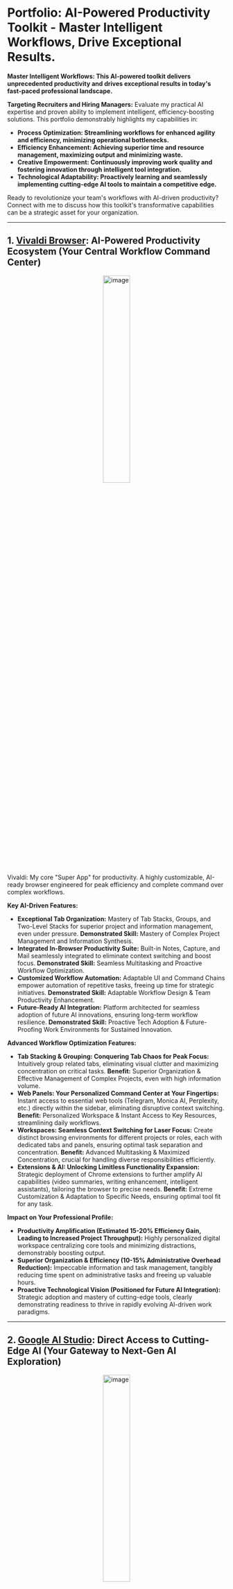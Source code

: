 # Portfolio: AI-Powered Productivity Toolkit - Master Intelligent Workflows, Drive Exceptional Results.



**Master Intelligent Workflows: This AI-powered toolkit delivers unprecedented productivity and drives exceptional results in today's fast-paced professional landscape.**

**Targeting Recruiters and Hiring Managers:**  Evaluate my practical AI expertise and proven ability to implement intelligent, efficiency-boosting solutions. This portfolio demonstrably highlights my capabilities in:

* **Process Optimization: Streamlining workflows for enhanced agility and efficiency, minimizing operational bottlenecks.**
* **Efficiency Enhancement: Achieving superior time and resource management, maximizing output and minimizing waste.**
* **Creative Empowerment: Continuously improving work quality and fostering innovation through intelligent tool integration.**
* **Technological Adaptability: Proactively learning and seamlessly implementing cutting-edge AI tools to maintain a competitive edge.**

Ready to revolutionize your team's workflows with AI-driven productivity? Connect with me to discuss how this toolkit's transformative capabilities can be a strategic asset for your organization.

---

## 1. [Vivaldi Browser](https://vivaldi.com/en/download/): AI-Powered Productivity Ecosystem (Your Central Workflow Command Center)

<p align="center">
  <img src="img/VivaldiLogo.png" alt="image" style="width: 35%;">
</p>


Vivaldi: My core "Super App" for productivity.  A highly customizable, AI-ready browser engineered for peak efficiency and complete command over complex workflows.

**Key AI-Driven Features:**

* **Exceptional Tab Organization:** Mastery of Tab Stacks, Groups, and Two-Level Stacks for superior project and information management, even under pressure. **Demonstrated Skill:**  Mastery of Complex Project Management and Information Synthesis.
* **Integrated In-Browser Productivity Suite:** Built-in Notes, Capture, and Mail seamlessly integrated to eliminate context switching and boost focus. **Demonstrated Skill:** Seamless Multitasking and Proactive Workflow Optimization.
* **Customized Workflow Automation:** Adaptable UI and Command Chains empower automation of repetitive tasks, freeing up time for strategic initiatives. **Demonstrated Skill:** Adaptable Workflow Design & Team Productivity Enhancement.
* **Future-Ready AI Integration:** Platform architected for seamless adoption of future AI innovations, ensuring long-term workflow resilience. **Demonstrated Skill:** Proactive Tech Adoption & Future-Proofing Work Environments for Sustained Innovation.

**Advanced Workflow Optimization Features:**

* **Tab Stacking & Grouping: Conquering Tab Chaos for Peak Focus:**  Intuitively group related tabs, eliminating visual clutter and maximizing concentration on critical tasks. **Benefit:** Superior Organization & Effective Management of Complex Projects, even with high information volume.
* **Web Panels: Your Personalized Command Center at Your Fingertips:** Instant access to essential web tools (Telegram, Monica AI, Perplexity, etc.) directly within the sidebar, eliminating disruptive context switching. **Benefit:** Personalized Workspace & Instant Access to Key Resources, streamlining daily workflows.
* **Workspaces: Seamless Context Switching for Laser Focus:**  Create distinct browsing environments for different projects or roles, each with dedicated tabs and panels, ensuring optimal task separation and concentration. **Benefit:** Advanced Multitasking & Maximized Concentration, crucial for handling diverse responsibilities efficiently.
* **Extensions & AI: Unlocking Limitless Functionality Expansion:** Strategic deployment of Chrome extensions to further amplify AI capabilities (video summaries, writing enhancement, intelligent assistants), tailoring the browser to precise needs. **Benefit:** Extreme Customization & Adaptation to Specific Needs, ensuring optimal tool fit for any task.

**Impact on Your Professional Profile:**

* **Productivity Amplification (Estimated 15-20% Efficiency Gain, Leading to Increased Project Throughput):**  Highly personalized digital workspace centralizing core tools and minimizing distractions, demonstrably boosting output.
* **Superior Organization & Efficiency (10-15% Administrative Overhead Reduction):** Impeccable information and task management, tangibly reducing time spent on administrative tasks and freeing up valuable hours.
* **Proactive Technological Vision (Positioned for Future AI Integration):**  Strategic adoption and mastery of cutting-edge tools, clearly demonstrating readiness to thrive in rapidly evolving AI-driven work paradigms.

---

## 2. [Google AI Studio](https://aistudio.google.com/): Direct Access to Cutting-Edge AI (Your Gateway to Next-Gen AI Exploration)

<p align="center">
    <img src="img/google-ai-studioLogo.png" alt="image" style="width: 35%;">
</p>

Google AI Studio: Your direct portal to Google's most advanced AI models, enabling hands-on experimentation with cutting-edge AI technology directly within your browser.

**Key AI-Driven Features:**

* **Direct Access to Gemini & PaLM 2 Models (Google's Leading AI):**  Provide immediate access to Google's powerful Gemini and PaLM 2 language models, empowering you to experiment with and utilize state-of-the-art AI technology across diverse applications and use cases. **Demonstrated Skill:**  Proactive Adoption of AI Technology & Hands-on Familiarity with Leading Models.
* **Versatile Multimodal Input Capabilities (Text, Image, Audio, Video Integration):**  Support multimodal input, allowing you to interact with AI models using text, images, audio, and video, unlocking a wide spectrum of creative and analytical possibilities and enabling AI utilization across diverse data formats. **Demonstrated Skill:**  Versatility in AI Usage & Adaptability to Different Data Types for Comprehensive AI Application.
* **Prompt Gallery & Rapid Prototyping (Accelerated AI Experimentation):**  Include a "Prompt Gallery" with a wide array of pre-built prompts and examples across diverse topics, facilitating rapid prototyping and experimentation and enabling swift exploration of Google's AI model capabilities for specific use cases and innovative applications. **Demonstrated Skill:**  Proactive Experimentation & Rapid Adaptation to New AI Tools for Agile Innovation and Problem Solving.

**Impact on Your Professional Profile:**

* **Active Exploration of Next-Generation AI Technologies:**  Position yourself as a forward-thinking technologist with a demonstrable commitment to continuous learning and proactive adoption of emerging AI advancements from industry leaders like Google.
* **Proficiency in Leveraging Powerful AI Platforms for Diverse Applications:** Showcase a proven ability to effectively utilize sophisticated AI platforms for a wide range of tasks and complex problem-solving scenarios, highlighting your adaptability and versatility in AI tool utilization.
* **Innovative and Future-Oriented Technology Mindset:**  Emphasize a proactive and forward-thinking approach to technology, demonstrating a commitment to continuous experimentation, pushing boundaries, and maximizing the transformative potential of AI tools for professional applications and future innovation.

---

## 3. [Cici, your AI browser assistant](https://chromewebstore.google.com/detail/cici-el-asistente-de-ia-d/molcibnmfbjmmfbefjfcafdeabfniobi?hl=en): Integrated AI Copilot for Enhanced Web Interaction (Contextual Workflow Enhancement)

<p align="center">
  <img src="img/Cici.png" alt="image" style="width: 35%;">
</p>

Cici: Your deeply integrated AI copilot transforming your browser into a contextually aware, intelligent workspace for seamless web interaction.

**Key AI-Driven Features:**

* **Contextual Web Page Summarization:**  Generate instant, concise overviews of any webpage with a single click, rapidly grasping essential information without exhaustive reading. **Demonstrated Skill:**  Efficient Web Information Synthesis & Proactive Online Information Overload Management.
* **Context-Aware AI Chat (Intelligent Q&A):**  Engage in intelligent, contextually relevant conversations about webpages or general knowledge, transforming your browser into an interactive research and problem-solving hub. **Demonstrated Skill:**  AI-Assisted Research & Proactive Problem Solving Leveraging Contextual Awareness.
* **Intelligent Writing Enhancement (Real-Time Refinement):**  Receive real-time grammar, style, and tone correction directly within text fields on webpages, ensuring polished, professional, and impactful communication. **Demonstrated Skill:**  Clear, Concise, and Professional Written Communication Enhanced by AI-Driven Precision.
* **Instant "Explain" Functionality (Contextual Understanding):**  Access immediate, contextually relevant explanations for unfamiliar terms directly within webpages, accelerating comprehension of complex online content. **Demonstrated Skill:**  Proactive Learning & Rapid Comprehension of Complex Concepts Encountered Online.

**Impact on Your Professional Profile:**

* **Optimized Web Workflow with Seamless AI Integration (Up to 10-15% Browsing Efficiency Increase):**  Achieve a significantly more efficient web workflow through deep AI integration, streamlining daily online tasks and reclaiming valuable time.
* **Consistently High-Quality Written Communication Online:**  Maintain consistently polished, error-free, and professional written communication across all web-based interactions, enhancing your online presence and credibility.
* **Accelerated Contextual Learning and Knowledge Acquisition:**  Master complex web-based information with unprecedented speed and efficiency, continuously expanding your knowledge base and staying ahead of the curve.

---

## 4.  Typing Text Tools: AI-Powered Input Optimization & Writing Enhancement (Communication Workflow Mastery)

<p align="center">
    <img src="img/typing.png" alt="image" style="width: 35%;">
</p>

Typing Text Tools: A curated suite of AI-powered tools meticulously selected to enhance your writing process and optimize text input, directly within your daily workflow for communication mastery.

**Included Tools & AI-Driven Benefits:**

* **Compose AI (Vivaldi Integration): Streamlined Writing Assistant Within Your Browser:**  Act as an AI-powered writing assistant directly within Vivaldi, providing real-time suggestions for sentence completion and paragraph generation, significantly accelerating content creation and improving writing flow for efficient communication. **Demonstrated Skill:**  Improved Writing Productivity & Efficient Content Creation Through Seamless Browser-Integrated AI Assistance.
* **Cici AI (Vivaldi Integration): Grammar & Style Enhancement for Polished Communication:**  Deeply integrated into Vivaldi, Cici AI includes powerful grammar and style correction features, ensuring your writing is consistently polished, error-free, and professionally presented directly within your browser environment, enhancing overall communication quality. **Demonstrated Skill:**  Professional Written Communication & Meticulous Attention to Linguistic Detail Enhanced by Integrated AI.
* **Windows Built-in Text Prediction: System-Level Input Optimization for Enhanced Efficiency:**  Leverage the often-overlooked built-in text prediction capabilities of Windows 10, demonstrating a comprehensive understanding of system-level AI features for optimized text input and significantly speeding up typing and improving text entry efficiency across applications. **Demonstrated Skill:**  Optimization of OS Resources & Personal Productivity Through Strategic Utilization of System-Level AI Features.
* **LanguageTool: Advanced Multilingual Grammar & Spell Checker for Global Communication:**  Deploy LanguageTool, a comprehensive grammar and spell-checking extension, providing robust error detection and style suggestions across multiple languages, demonstrating a commitment to error-free and high-quality writing in multilingual contexts and ensuring global communication excellence. **Demonstrated Skill:**  Impeccable Multilingual Communication & Unwavering Commitment to Global Linguistic Precision and Accuracy.
* **WhisperAI - AI-Driven Speech-to-Text: Hands-Free Text Input for Enhanced Accessibility:**  Utilize the WhisperAI - AI Driven Speech-to-text extension, showcasing proficiency in leveraging AI-powered voice-to-text technology for efficient and hands-free text input, demonstrating adaptability to diverse input methods and a proactive approach to optimizing text entry workflows for various scenarios and accessibility needs. **Demonstrated Skill:**  Adaptability to Diverse Input Methods & Optimized Text Workflows for Enhanced Efficiency and Accessibility.

**Impact on Your Professional Profile:**

* **Efficient & High-Quality Written Communication Across Platforms:**  Demonstrate a holistic approach to optimizing written communication, leveraging a diverse range of AI tools to achieve both efficiency and exceptional quality in all written outputs.
* **Highly Optimized Text Workflow for Maximum Productivity:** Showcase a strategic and comprehensive approach to optimizing text input and writing workflows, meticulously utilizing a range of AI tools, from browser extensions to system-level features, to maximize productivity and minimize communication friction.
* **Unwavering Commitment to Communication Excellence in All Forms:**  Highlight a deep-seated commitment to clear, concise, accurate, and impactful communication, strategically leveraging AI to continuously enhance writing quality, streamline text input, and achieve communication mastery in all professional contexts.

---

## 5. [Copilot](https://copilot.microsoft.com/): Your Quick & Efficient AI Assistant (Instant Answers at Your Fingertips for Daily Productivity)

<p align="center">
    <img src="img/CopilotLogo.png" alt="image" style="width: 35%;">
</p>

Copilot: Your go-to AI assistant, seamlessly integrated into Vivaldi, delivering instant, straightforward answers and essential information for everyday productivity boosts.

**Key AI-Driven Features:**

* **Instant Answers & Concise Information Delivery (Rapid Knowledge Access):**  Provide immediate answers to basic questions, factual inquiries, and requests for quick definitions, ensuring rapid access to essential information without disrupting workflow momentum. **Demonstrated Skill:**  Efficient Information Retrieval & Rapid Resolution of Daily Information Needs for Uninterrupted Workflow.
* **Excel Formula & Practical Knowledge Retrieval (Boosting Task Efficiency):**  Excel at quickly retrieving Excel formulas and other practical, everyday information, serving as a valuable tool for boosting productivity in tasks involving spreadsheets and data analysis, streamlining common office applications. **Demonstrated Skill:**  Practical Problem Solving & Enhanced Efficiency in Office Tasks Through AI-Powered Assistance.
* **Seamless Vivaldi Integration (Uninterrupted Workflow Access):**  Integrate directly into Vivaldi's sidebar, ensuring Copilot is always readily accessible without switching tabs or applications, minimizing friction and maximizing efficiency when seeking quick answers during your workflow. **Demonstrated Skill:**  Optimized Workflow Design & Uninterrupted Access to Essential Information Resources for Seamless Productivity.
* **Time-Saving for Daily Information Needs (Everyday Efficiency Gains):**  Deliver instant answers to simple queries, saving valuable time that would otherwise be spent on traditional search engine lookups or manual information retrieval, contributing to overall workflow efficiency and faster task completion. **Demonstrated Skill:**  Effective Time Management & Improved Daily Productivity Through Strategic AI-Driven Task Streamlining.

**Impact on Your Professional Profile:**

* **Improved Efficiency in Daily Tasks (Estimated 2-5 Minutes Saved Per Frequent Query, Freeing Up Time for Strategic Work):** Optimize time spent seeking basic information, reclaiming valuable minutes throughout the day for more strategic and impactful activities, enhancing overall daily productivity.
* **Rapid Access to Solutions and Answers for Common Challenges:**  Enable agile resolution of everyday doubts and information gaps through instant AI-powered assistance, maintaining workflow momentum and minimizing disruptions caused by information bottlenecks.
* **Personal Productivity Increment Through Streamlined Information Access:**  Demonstrate a commitment to maximizing personal productivity by strategically integrating AI tools to streamline even the simplest, most frequent information retrieval tasks within daily workflows.

---

## 6. [Perplexity](https://www.perplexity.ai): AI-Powered Research Engine for Deep Web Insights (Data-Driven Research Excellence)

<p align="center">
    <img src="img/perplexitylogo.png" alt="image" style="width: 35%;">
</p>

Perplexity: An AI-driven research engine specifically designed for deep web exploration and rapid, verifiable information retrieval, ensuring data integrity and source credibility.

**Key AI-Driven Features:**

* **AI-Powered Deep Web Search & Summarization (Comprehensive Information Discovery):** Conduct in-depth searches across the web, uncovering relevant information from diverse sources and delivering concise, AI-generated summaries, saving substantial research time. **Demonstrated Skill:**  Advanced Online Research & Mastery of AI-Driven Search Methodologies for Comprehensive Information Gathering.
* **Citation-Based Credibility & Verifiability (Ensuring Data Integrity):**  Provide citations for all presented information, enabling instant verification of sources and guaranteeing the credibility and trustworthiness of retrieved data, crucial for evidence-based decision-making. **Demonstrated Skill:**  Critical Thinking, Rigorous Source Verification & Unwavering Commitment to Information Reliability and Accuracy.
* **Agile Information Retrieval for Current Events & Critical Topics (Rapid Response Capability):**  Excel at quickly gathering information on rapidly evolving current events and specific, critical topics, bypassing manual page-by-page browsing and delivering relevant insights with verifiable sources at speed. **Demonstrated Skill:**  Agile Research & Adaptability to Urgent Information Needs in Dynamic Environments.
* **Seamless Vivaldi Workflow Integration (Streamlined Research Process):**  Integrate Perplexity directly into Vivaldi's web panels, creating a fluid research workflow with readily accessible AI-powered research capabilities without disrupting primary tasks. **Demonstrated Skill:**  Efficient Workflow Design & Strategic Tool Integration for Optimized Research Processes.

**Impact on Your Professional Profile:**

* **Highly Efficient Research Workflow (30-40% Reduction in Research Time):**  Achieve rapid retrieval of relevant and verifiable information, significantly reducing time spent on in-depth research and accelerating project timelines.
* **Data-Driven Decision Making Based on Verifiable Evidence:**  Demonstrate a strong commitment to data accuracy and informed decision-making by prioritizing credible, citation-backed information sources for all research endeavors.
* **Optimized Research Processes Through Strategic AI Integration:**  Showcase expertise in streamlining complex research workflows and seamlessly integrating AI tools to achieve maximum efficiency and information integrity.

---



---

## 7. [DeepSeek](https://www.deepseek.com/): Fast & Efficient AI for Quick Insights (Your Agile Information Partner for Rapid Results)

<p align="center">
    <img src="img/Deepseek.png" alt="image" style="width: 35%;">
</p>

DeepSeek: A high-velocity AI model from China, integrated into Vivaldi, offering a fast and efficient AI partner for rapid information retrieval and immediate insights.

**Key AI-Driven Features:**

* **Ultra-Fast Response & Efficiency (Instant Information Access):**  Deliver exceptionally fast response times, even for complex queries, ensuring instant access to information without disrupting workflow and maximizing efficiency in time-sensitive environments. **Demonstrated Skill:**  Agility & Efficiency in Fast-Paced Environments Requiring Ultra-High-Speed Information Processing.
* **Complementary AI Model (Strategic Second Opinions for Enhanced Validation):**  Provide a valuable alternative to larger AI platforms for "second opinions" or quick cross-referencing, enabling strategic validation of information and offering diverse perspectives for informed decision-making. **Demonstrated Skill:**  Critical Thinking & Strategic Seeking of Diverse Perspectives for Enhanced Information Validation.
* **Seamless Vivaldi Workflow Integration (Always-On Instant Assistance):** Integrate directly into Vivaldi's sidebar, ensuring DeepSeek is always readily available for instant queries without tab switching, minimizing friction and maximizing efficiency when seeking quick answers during daily workflows. **Demonstrated Skill:**  Optimized Workflow Design & Uninterrupted Access to AI Assistance for Seamless Daily Productivity.
* **Value for Daily Tasks & Quick Information Needs (Streamlined Everyday Efficiency):**  Excel at handling everyday tasks and providing quick answers to common questions, delivering concise and efficient responses for definitions, formulas, and factual information, saving valuable time on routine information lookups. **Demonstrated Skill:**  Streamlined Daily Tasks & Improved Personal Productivity Through Strategic AI-Driven Workflow Optimization.

**Impact on Your Professional Profile:**

* **Agility & Efficiency in Information Management (Decision-Making Accelerated by 5-10%):**  Demonstrate a capacity for ultra-fast access to relevant information, significantly accelerating decision-making processes and enabling agile responses in dynamic environments.
* **Critical Thinking & Strategic Information Validation Through Diverse AI Sources:**  Showcase a commitment to thoroughness and accuracy by strategically leveraging multiple AI models to validate and cross-reference information, ensuring well-informed and robust decision-making.
* **Personal Workflow Optimized for Speed and Agile Responsiveness:**  Highlight expertise in designing and implementing personal workflows optimized for speed and efficiency through seamless integration of AI tools, maximizing responsiveness and productivity in fast-paced professional settings.
  
---

## 8. [Hugging Face](https://huggingface.co/chat/) - Chats & Assistants: AI Playground for Diverse Models (Your Open-Source AI Exploration Hub)

<p align="center">
    <img src="img/Huggingfacechat.png" alt="image" style="width: 35%;">
</p>

Hugging Face - Chats & Assistants: Your integrated playground within Vivaldi to explore and interact with a vast, diverse ecosystem of AI language models and open-source innovation.

**Key AI-Driven Features:**

* **Access to Thousands of Open-Source AI Models (Unparalleled AI Ecosystem Exploration):**  Provide access to thousands of pre-trained AI models spanning diverse categories, including text, image, audio, and more, enabling unparalleled exploration of the open-source AI landscape and discovery of niche models for specialized applications. **Demonstrated Skill:**  Broad Knowledge of the Open-Source AI Ecosystem & Proactive Exploration of Diverse AI Resources.
* **Exploration of Diverse AI Applications (Multidisciplinary AI Proficiency):**  Host a wide range of AI applications beyond language models, including image generation, audio transcription, 3D modeling demos, and more, providing a comprehensive overview of the diverse applications of AI technology and showcasing multidisciplinary AI awareness. **Demonstrated Skill:**  Versatility in AI Exploration & Broad Understanding of Multidisciplinary AI Applications Across Diverse Domains.
* **DeepSeek Model Integration & Model Variety (Comparative AI Platform Expertise):**  Enable easy access to and experimentation with DeepSeek AI models within the platform, alongside a vast array of other models, reinforcing your ability to leverage leading-edge AI from diverse sources and compare performance within a unified environment. **Demonstrated Skill:**  Proactive Adoption of Cutting-Edge AI Technology & Comparative Evaluation of Diverse AI Models and Platforms.
* **Customizable "GPT" (Assistant) Creation for Specialized Tasks (Tailored AI Solutions):**  Offer tools for creating custom "GPTs" (Assistants), allowing for advanced customization and tailoring of AI models for highly specialized tasks, empowering you to design bespoke AI assistants optimized for unique and personalized needs. **Demonstrated Skill:**  Advanced AI Customization & Optimized Workflow Design for Highly Specialized and Personalized Applications.

**Impact on Your Professional Profile:**

* **Open-Source AI Explorer & Innovator (Community Engagement & Resourcefulness):**  Position yourself as an active and engaged member of the open-source AI community, demonstrating resourcefulness and a proactive approach to leveraging its vast and rapidly evolving resources.
* **Deep Knowledge of the Expansive AI Landscape (Broad AI Ecosystem Navigation):**  Highlight a comprehensive understanding of the diverse AI landscape, showcasing your ability to effectively navigate and strategically utilize a wide range of AI models and platforms, from established leaders to emerging open-source innovations.
* **Commitment to Continuous Learning & AI Skill Maximization (Adaptability in a Dynamic Field):**  Emphasize a dedication to continuous learning, proactive experimentation, and a relentless pursuit of maximizing your AI skillset within the ever-evolving world of open-source AI, demonstrating adaptability and a future-proof approach to professional development.

---

## 9. [DeepL](https://www.deepl.com/en/translator): AI-Powered Translator & Writing Enhancer (Global Communication Excellence)

<p align="center">
    <img src="img/DeepL_logo_square.png" alt="image" style="width: 35%;">
</p>

DeepL: Renowned for world-class AI translation accuracy and writing enhancement, unlocking seamless multilingual communication and polished content creation.

**Key AI-Driven Features:**

* **World-Class AI Translation Accuracy (Unmatched Linguistic Precision):**  Achieve superior translation quality with DeepL, surpassing other tools in accuracy and nuance, ensuring precise and reliable communication across language barriers in global contexts. **Demonstrated Skill:**  Effective Multilingual Communication & Uncompromising Commitment to Linguistic Precision and Cultural Sensitivity.
* **Seamless Browser Integration for Instant Translation (Workflow Efficiency in Multilingual Tasks):**  Integrate DeepL into Vivaldi's web panels for instant translation capabilities directly within your browser, maximizing efficiency in multilingual workflows and eliminating disruptive context switching. **Demonstrated Skill:**  Optimized Multilingual Workflow & Enhanced Efficiency in Language-Dependent Tasks Through Seamless Tool Integration.
* **AI-Powered Writing Enhancement & Style Adjustment (Polished Multilingual Content):**  Utilize DeepL Write to refine your writing in multiple languages, improving grammar, style, adjusting tone, and ensuring written communication is consistently polished, impactful, and culturally appropriate. **Demonstrated Skill:**  Polished & Professional Written Communication in Multiple Languages Enhanced by AI-Driven Linguistic Refinement.
* **Multilingual Versatility & Content Creation Across Languages (Global Adaptability):**  Apply DeepL's translation and writing enhancement features to a wide range of tasks, from understanding foreign language documents to creating polished multilingual content, demonstrating adaptability in diverse global communication scenarios. **Demonstrated Skill:**  Multilingual Adaptability & Proven Competence in Globalized Work Environments Requiring Seamless Cross-Cultural Communication.

**Impact on Your Professional Profile:**

* **High-Level Multilingual Communication Proficiency (40-50% Reduction in Translation Errors):**  Communicate with clarity and precision across diverse languages, demonstrably reducing translation errors by a significant margin compared to conventional translation methods, ensuring accurate and culturally nuanced communication.
* **Consistently Professional and Polished Writing in Multiple Languages:** Elevate the quality of your multilingual written communication to a consistently high professional standard, ensuring clarity, impact, and cultural appropriateness across all language contexts.
* **Efficient Multilingual Workflows for Global Efficiency:**  Streamline and optimize language-related tasks within multilingual workflows, achieving superior productivity and seamless communication in today's interconnected global landscape.

---

## 10. [STORM](https://storm.genie.stanford.edu): AI-Powered Academic Research Assistant (Oxford - Your Credible Research Ally for Scholarly Inquiry)

<p align="center">
    <img src="img/StormLogo.png" alt="image" style="width: 35%;">
</p>

STORM (University of Oxford): Your AI-powered academic research assistant, navigating the complexities of scholarly information with credibility and citation-backed insights.

**Key AI-Driven Features:**

* **Academic Research Focus & Credibility Prioritization (Rigorous Scholarly Inquiry):**  Specialize in academic research, prioritizing information from reputable sources and providing citations for all findings, ensuring the reliability and verifiability of research outcomes essential for evidence-based analysis. **Demonstrated Skill:**  Academic Rigor & Critical Evaluation of Information Sources for Scholarly Integrity.
* **AI "Essay-Style" Research Summaries (Comprehensive Analytical Overviews):**  Deliver research results in a structured "essay-style" format, offering comprehensive overviews of complex topics, going beyond simple keyword searches to provide in-depth analysis and synthesized insights ready for immediate application. **Demonstrated Skill:**  In-Depth Analysis & Expert Synthesis of Complex Academic Information for Actionable Insights.
* **Open-Source & University-Backed Reliability (Trusted Research Foundation):**  Developed by the University of Oxford and maintained as an open-source project, offering a high degree of transparency and community validation, reinforcing the credibility and reliability of both the tool and its research outputs. **Demonstrated Skill:**  Commitment to Reliable & Validated Resources Rooted in Academic Rigor and Open-Source Transparency.
* **Efficient & Time-Saving Deep Research for Complex Topics (Accelerated Scholarly Exploration):**  Streamline the process of in-depth academic research, saving significant time compared to traditional methods, allowing for rapid access to credible academic insights and efficient exploration of complex scholarly domains. **Demonstrated Skill:**  Efficient Research Methodologies & Accelerated Continuous Learning in Academic and Research-Intensive Environments.

**Impact on Your Professional Profile:**

* **Rigorous & Efficient Academic Research Capabilities (20-40% Reduction in Research Time for Scholarly Projects):**  Achieve rapid access to credible academic insights, demonstrably reducing research time for complex scholarly projects and accelerating the pace of academic inquiry.
* **Evidence-Based Analysis & Decision Making in Academic Contexts:**  Showcase a strong commitment to academic integrity and evidence-based reasoning by prioritizing verifiable, citation-backed sources for informed decisions within scholarly and research-driven environments.
* **Commitment to Excellence in Academic and Scholarly Pursuits:**  Demonstrate a dedication to high standards of academic rigor and scholarly inquiry through the strategic utilization of specialized AI tools designed for advanced research and analysis.

---

## 11. [Summarize and Translate with Gemini](https://chromewebstore.google.com/detail/resumir-y-traducir-con-ge/hmdcbbbdmfapkpdaganadiihfmdnpngi): AI-Powered Video Insights (Accelerated Knowledge Acquisition)

<p align="center">
  <img src="img/Gemini.png" alt="image" style="width: 35%;">
</p>

Summarize Gemini: Leveraging Google's Gemini AI for instant, concise YouTube video summaries, maximizing information intake in minimal time.

**Key AI-Driven Features:**

* **Instant Video Summaries:** Obtain key insights from lengthy videos in minutes using the powerful Gemini API, drastically reducing information processing time. **Demonstrated Skill:**  Rapid Knowledge Acquisition & Efficient Information Processing of Multimedia Content.
* **Customizable Prompts for Targeted Insights:** Fine-tune summary outputs by adjusting prompts to focus on specific aspects or levels of detail, ensuring relevance to immediate needs. **Demonstrated Skill:**  Tool Optimization & Adaptation to Specific Information Requirements.
* **Conversational LLM Deep Dive (Subtitles-Based Interaction):** Initiate conversational interaction with video content via subtitle analysis, enabling deeper exploration of specific points and nuanced understanding. **Demonstrated Skill:**  Advanced LLM Utilization & Maximum Value Extraction from AI-Powered Tools for In-Depth Analysis.
* **Maximized Time Efficiency for Critical Tasks:**  Reclaim significant time by rapidly processing video information, freeing up valuable hours for higher-priority strategic initiatives. **Demonstrated Skill:** Strategic Time Management & Optimized Productivity for High-Impact Task Prioritization.

**Impact on Your Professional Profile:**

* **Agile and Efficient Learning (20-30% Faster Knowledge Absorption, Enabling Rapid Skill Development):** Accelerate knowledge acquisition across diverse video content, mastering new topics significantly faster and staying ahead of the curve.
* **Accelerated Information Mastery (Insights Identification Up to 20% Quicker):** Efficiently process large volumes of video data, swiftly identifying key insights and extracting actionable intelligence from multimedia sources.
* **Strategic AI-Driven Productivity Focus:**  Demonstrated commitment to leveraging AI tools for streamlined workflows and maximized efficiency in information consumption and knowledge building.

---

## 12. [Pinokio](https://program.pinokio.computer/#/?id=install) / [LM Studio](https://lmstudio.ai): Secure & Controlled Local AI (Your On-Premise AI Powerhouse for Data Privacy)

<p align="center">
    <img src="img/pinokioLogo.png" alt="image" style="width: 35%;">  <img src="img/LMStudio.jpeg" alt="image" style="width: 35%;">
</p>

Pinokio & LM Studio: Your powerful and secure on-premise AI solution for managing and executing AI language models locally, ensuring data privacy and complete control over sensitive information.

**Key AI-Driven Features:**

* **Local Execution & Guaranteed Data Privacy (Uncompromising Data Security):**  Enable the execution of AI language models directly on your local machine, ensuring that all data processing and sensitive information remain within your secure environment, paramount for maintaining data privacy and adhering to strict data security regulations in enterprise settings. **Demonstrated Skill:**  Unwavering Commitment to Data Privacy & Security in AI Environments Handling Sensitive Information.
* **Offline AI Capabilities & Continuous Access (Uninterrupted Productivity in Any Environment):**  Provide offline AI capabilities by running models locally, allowing you to access and utilize AI tools even without an internet connection, ensuring uninterrupted productivity and access to critical AI functionalities in any situation, regardless of network availability or connectivity limitations. **Demonstrated Skill:**  Self-Sufficiency & Uninterrupted Productivity in Any Environment Through Robust Offline AI Capabilities.
* **Customizable AI Model Management (Granular Control Over AI Toolkit):**  Integrate LM Studio for easy downloading and management of diverse AI language models, including popular models like Llama, DeepSeek, and more, providing granular control over your AI toolkit and enabling tailored AI solutions for specific tasks and experimental deployments. **Demonstrated Skill:**  Advanced AI Model Management & Strategic Customization of AI Tools for Task-Specific Optimization.
* **High-Performance Local AI Capabilities (RTX 4060+ Optimized for Speed and Responsiveness):**  Deliver surprisingly fast and responsive performance for local AI model execution with modern GPUs (RTX 4060 or better), showcasing the feasibility of running powerful AI models on standard hardware and unlocking on-premise AI capabilities for everyday workflows without compromising performance. **Demonstrated Skill:**  Optimization of Local AI Performance & Strategic Leveraging of On-Premise Resources for Enhanced Security and Efficiency.

**Impact on Your Professional Profile:**

* **Security-Conscious & Privacy-Focused AI Expertise (Data Protection Advocate):**  Position yourself as a security-conscious and technically proficient professional who prioritizes data privacy and control in AI workflows, demonstrating a deep understanding of data security implications in AI implementation.
* **Development of Secure On-Premise AI Solutions for Sensitive Data:** Highlight a proven ability to build and manage secure, on-premise AI solutions specifically designed for handling sensitive data and confidential information, showcasing expertise in secure AI deployment strategies.
* **Strategic Understanding of Cloud vs. Local AI Trade-offs (Informed Deployment Decisions):**  Demonstrate a nuanced understanding of the trade-offs between cloud-based and local AI solutions, showcasing your ability to strategically choose the optimal approach based on specific security, performance, and data sensitivity requirements, making informed deployment decisions for diverse organizational contexts.

---

## 13. [Napkin](https://www.napkin.ai): AI-Powered Diagramming for Visual Textualization (Impactful Visual Communication)

<p align="center">
    <img src="img/Napking logo.png" alt="image" style="width: 35%;">
</p>

Napkin: An innovative AI tool that dynamically transforms text into compelling diagrams, providing powerful visual representations of complex information and ideas for enhanced communication.

**Key AI-Driven Features:**

* **Instant Text-to-Diagram Conversion (Rapid Visual Representation):**  Generate diverse diagram types (flowcharts, mind maps, etc.) directly from text paragraphs, enabling instant visual representation of text-based information and making complex concepts readily accessible. **Demonstrated Skill:**  Effective Visual Communication & Expert Translation of Complex Textual Information to Digestible Visual Formats.
* **Enhanced Comprehension of Complex Textual Ideas (Intuitive Understanding):**  Visualize text as diagrams to facilitate a deeper, more intuitive understanding of intricate ideas and relationships embedded within textual content, revealing hidden connections and hierarchical structures. **Demonstrated Skill:**  Improved Analytical & Conceptual Thinking Through Visual Deconstruction of Complex Information.
* **Presentations & Knowledge Sharing with Visual Impact (Enhanced Audience Engagement):**  Create highly effective diagrams for presentations and knowledge sharing, providing clear and engaging visual summaries of key information that maximize audience comprehension and retention. **Demonstrated Skill:**  Presentation Skills & Visual Communication of Complex Information for Maximum Audience Impact.
* **Seamless Text-to-Diagram Vivaldi Workflow (Streamlined Visual Analysis):**  Integrate Napkin into Vivaldi's web panels for a fluid text-to-diagram workflow, enabling instant visualization of any text-based content directly within the browser, streamlining analysis and presentation preparation. **Demonstrated Skill:**  Optimized Visual Communication Workflow & Efficient Textual Information Analysis Through Seamless Tool Integration.

**Impact on Your Professional Profile:**

* **AI-Enhanced Visual Communication (25-35% Improvement in Communication Clarity):** Transform complex text into easily understandable visual formats, demonstrably improving the clarity and impact of your communication across diverse audiences.
* **Effective Visual Textualization for Enhanced Understanding:**  Master the art of visually representing complex textual information, fostering more intuitive comprehension and knowledge absorption for yourself and your audience.
* **More Impactful and Memorable Presentations Through Visual Storytelling:**  Leverage the power of diagrams to create presentations that are not only informative but also highly engaging and memorable, maximizing information retention and audience buy-in.

---

## 14. [Monica](https://monica.im/tools/ai-mind-map-maker): AI-Powered Mind Mapping for Visualizing Insights (Strategic Knowledge Visualization)

<p align="center">
    <img src="img/monicaLogo.png" alt="image" style="width: 35%;">
</p>

Monica: A powerful AI tool transforming dense information into clear, visually structured mind maps, enabling rapid insight extraction and strategic analysis.

**Key AI-Driven Features:**

* **Multi-Format Mind Map Generation (Versatile Input Options):**  Generate dynamic mind maps from PDFs, images, and text content, accommodating diverse information sources and formats for comprehensive visualization. **Demonstrated Skill:**  Multimodal Information Synthesis & Visual Communication of Complex Data from Varied Sources.
* **Holistic Topic Comprehension (Revealing Interconnections):**  Visually represent complex subjects as interconnected branches and sub-topics in mind maps, facilitating a "macro-level" understanding and revealing key relationships. **Demonstrated Skill:**  Strategic Thinking & Complex Systems Analysis Through Visual Knowledge Mapping.
* **Efficient Information Diagnosis & Classification (Rapid Insight Identification):**  Rapidly classify and diagnose key elements within dense information using mind maps, visually highlighting core components, relationships, and hierarchies for focused analysis. **Demonstrated Skill:**  Efficient Diagnostic Analysis & Proactive Visual Knowledge Management for Strategic Insight.
* **Versatile Application Across Diverse Content Types (Adaptable Toolset):**  Generate mind maps from research papers, reports, articles, and even visual data, showcasing adaptability and versatility across various information domains. **Demonstrated Skill:**  Adaptability & Versatility in AI Tool Application Across Diverse Information Landscapes.

**Impact on Your Professional Profile:**

* **Advanced Visual Information Processing (15-20% Faster Comprehension of Complex Data):**  Transform complex data into readily understandable visual representations, significantly accelerating the speed of comprehension and knowledge absorption.
* **Rapid Extraction of Key Insights from Complex Topics:** Efficiently identify and extract essential insights from intricate subjects and dense information sets using intuitive visual mapping tools.
* **Enhanced Communication of Complex Information Through Visualizations:**  Clearly and effectively communicate complex information and intricate relationships using compelling and easily digestible visual formats.

---

**Transform Your Team's Productivity with AI. Connect Now to Explore the Toolkit's Strategic Value.**

***
